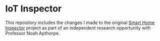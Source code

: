 # IoT Inspector

This repository includes the changes I made to the original [Smart Home Inspector](https://github.com/nyu-mlab/iot-inspector-client/tree/cr-dev) project as part of an independent research opportunity with Professor Noah Apthorpe.
